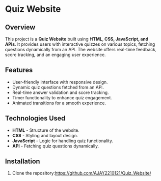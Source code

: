 # Quiz Website

## Overview
This project is a **Quiz Website** built using **HTML, CSS, JavaScript, and APIs**. It provides users with interactive quizzes on various topics, fetching questions dynamically from an API. The website offers real-time feedback, score tracking, and an engaging user experience.

## Features
- User-friendly interface with responsive design.
- Dynamic quiz questions fetched from an API.
- Real-time answer validation and score tracking.
- Timer functionality to enhance quiz engagement.
- Animated transitions for a smooth experience.

## Technologies Used
- **HTML** - Structure of the website.
- **CSS** - Styling and layout design.
- **JavaScript** - Logic for handling quiz functionality.
- **API** - Fetching quiz questions dynamically.

## Installation
1. Clone the repository:https://github.com/AJAY2210121/Quiz_Website/

